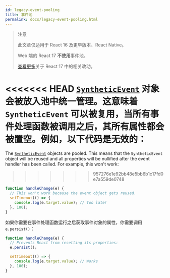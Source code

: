 ```yaml
---
id: legacy-event-pooling
title: 事件池
permalink: docs/legacy-event-pooling.html
---
```


>注意
>
>此文章仅适用于 React 16 及更早版本、React Native。
>
>Web 端的 React 17 **不使用**事件池。
>
>[查看更多](/blog/2020/08/10/react-v17-rc.html#no-event-pooling)关于 React 17 中的相关改动。

<<<<<<< HEAD
[`SyntheticEvent`](/docs/events.html) 对象会被放入池中统一管理。这意味着 `SyntheticEvent` 可以被复用，当所有事件处理函数被调用之后，其所有属性都会被置空。例如，以下代码是无效的：
=======
The [`SyntheticEvent`](/docs/events.html) objects are pooled. This means that the `SyntheticEvent` object will be reused and all properties will be nullified after the event handler has been called. For example, this won't work:
>>>>>>> 957276e1e92bb48e5bb6b1c17fd0e7a559de0748

```javascript
function handleChange(e) {
  // This won't work because the event object gets reused.
  setTimeout(() => {
    console.log(e.target.value); // Too late!
  }, 100);
}
```

如果你需要在事件处理函数运行之后获取事件对象的属性，你需要调用 `e.persist()`：

```javascript
function handleChange(e) {
  // Prevents React from resetting its properties:
  e.persist();

  setTimeout(() => {
    console.log(e.target.value); // Works
  }, 100);
}
```
